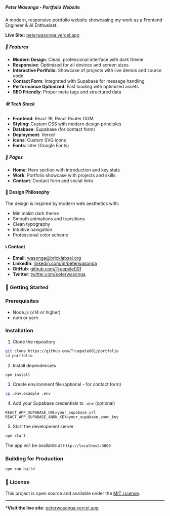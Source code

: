 ##### Peter Wasonga - Portfolio Website

A modern, responsive portfolio website showcasing my work as a Frontend Engineer & AI Enthusiast.

****Live Site:**** [peterwasonga.vercel.app](https://peterwasonga.vercel.app)

##### 🚀 Features

- **Modern Design**: Clean, professional interface with dark theme
- **Responsive**: Optimized for all devices and screen sizes
- **Interactive Portfolio**: Showcase of projects with live demos and source code
- **Contact Form**: Integrated with Supabase for message handling
- **Performance Optimized**: Fast loading with optimized assets
- **SEO Friendly**: Proper meta tags and structured data

##### 🛠️ Tech Stack

- **Frontend**: React 19, React Router DOM
- **Styling**: Custom CSS with modern design principles
- **Database**: Supabase (for contact form)
- **Deployment**: Vercel
- **Icons**: Custom SVG icons
- **Fonts**: Inter (Google Fonts)

##### 📱 Pages

- **Home**: Hero section with introduction and key stats
- **Work**: Portfolio showcase with projects and skills
- **Contact**: Contact form and social links

#### 🎨 Design Philosophy

The design is inspired by modern web aesthetics with:
- Minimalist dark theme
- Smooth animations and transitions
- Clean typography
- Intuitive navigation
- Professional color scheme

#### 📞 Contact

- **Email**: wasonga@bricklabsai.org
- **LinkedIn**: [linkedin.com/in/peterwasonga](https://linkedin.com/in/peterwasonga)
- **GitHub**: [github.com/Truepele001](https://github.com/Truepele001)
- **Twitter**: [twitter.com/peterwasonga](https://twitter.com/peterwasonga)

### 🚀 Getting Started

### Prerequisites

- Node.js (v14 or higher)
- npm or yarn

### Installation

1. Clone the repository
```bash
git clone https://github.com/Truepele001/portfolio
cd portfolio
````

2. Install dependencies
```bash
npm install
```

3. Create environment file (optional - for contact form)
```bash
cp .env.example .env
```

4. Add your Supabase credentials to `.env` (optional)
```
REACT_APP_SUPABASE_URL=your_supabase_url
REACT_APP_SUPABASE_ANON_KEY=your_supabase_anon_key
```

5. Start the development server
```bash
npm start
```

The app will be available at `http://localhost:3000`

### Building for Production

```bash
npm run build
````

### 📄 License

This project is open source and available under the [MIT License](LICENSE).

---

***Visit the live site**: [peterwasonga.vercel.app](https://peterwasonga.vercel.app)
